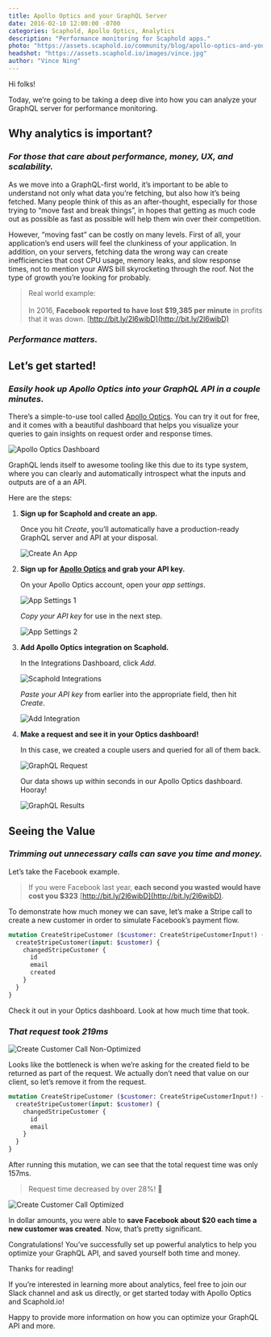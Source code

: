 ```yaml
---
title: Apollo Optics and your GraphQL Server
date: 2016-02-10 12:00:00 -0700
categories: Scaphold, Apollo Optics, Analytics
description: "Performance monitoring for Scaphold apps."
photo: "https://assets.scaphold.io/community/blog/apollo-optics-and-your-graphql-server/Apollo_Optics_Dashboard.png"
headshot: "https://assets.scaphold.io/images/vince.jpg"
author: "Vince Ning"
---
```


Hi folks!

Today, we’re going to be taking a deep dive into how you can analyze your GraphQL server for performance monitoring.

## **Why analytics is important?**

### *For those that care about performance, money, UX, and scalability.*

As we move into a GraphQL-first world, it’s important to be able to understand not only what data you’re fetching, but also how it’s being fetched. Many people think of this as an after-thought, especially for those trying to “move fast and break things”, in hopes that getting as much code out as possible as fast as possible will help them win over their competition.

However, “moving fast” can be costly on many levels. First of all, your application’s end users will feel the clunkiness of your application. In addition, on your servers, fetching data the wrong way can create inefficiencies that cost CPU usage, memory leaks, and slow response times, not to mention your AWS bill skyrocketing through the roof. Not the type of growth you’re looking for probably.

> Real world example:
  <br /><br />
  In 2016, **Facebook reported to have lost $19,385 per minute** in profits that it was down. [http://bit.ly/2l6wibD](http://bit.ly/2l6wibD)

### *Performance matters.*

## **Let’s get started!**

### *Easily hook up Apollo Optics into your GraphQL API in a couple minutes.*

There’s a simple-to-use tool called [Apollo Optics](http://www.apollodata.com/optics). You can try it out for free, and it comes with a beautiful dashboard that helps you visualize your queries to gain insights on request order and response times.

![Apollo Optics Dashboard](https://assets.scaphold.io/community/blog/apollo-optics-and-your-graphql-server/Apollo_Optics_Dashboard.png)

GraphQL lends itself to awesome tooling like this due to its type system, where you can clearly and automatically introspect what the inputs and outputs are of a an API.

Here are the steps:

1. **Sign up for Scaphold and create an app.**

    Once you hit *Create*, you’ll automatically have a production-ready GraphQL server and API at your disposal.

    ![Create An App](https://assets.scaphold.io/community/blog/apollo-optics-and-your-graphql-server/Create_An_App_2.png)

2. **Sign up for [Apollo Optics](http://www.apollodata.com/optics) and grab your API key.**

    On your Apollo Optics account, open your *app settings*.

    ![App Settings 1](https://assets.scaphold.io/community/blog/apollo-optics-and-your-graphql-server/Grab_API_Key_1.png)

    *Copy your API key* for use in the next step.

    ![App Settings 2](https://assets.scaphold.io/community/blog/apollo-optics-and-your-graphql-server/Grab_API_Key_2.png)

3. **Add Apollo Optics integration on Scaphold.**

    In the Integrations Dashboard, click *Add*.

    ![Scaphold Integrations](https://assets.scaphold.io/community/blog/apollo-optics-and-your-graphql-server/Add_Integration_1.png)

    *Paste your API key* from earlier into the appropriate field, then hit *Create*.

    ![Add Integration](https://assets.scaphold.io/community/blog/apollo-optics-and-your-graphql-server/Add_Integration_2.png)

4. **Make a request and see it in your Optics dashboard!**

    In this case, we created a couple users and queried for all of them back.

    ![GraphQL Request](https://assets.scaphold.io/community/blog/apollo-optics-and-your-graphql-server/Make_A_Request.png)

    Our data shows up within seconds in our Apollo Optics dashboard. Hooray!

    ![GraphQL Results](https://assets.scaphold.io/community/blog/apollo-optics-and-your-graphql-server/Results.png)

## **Seeing the Value**

### *Trimming out unnecessary calls can save you time and money.*

Let’s take the Facebook example.

> If you were Facebook last year, **each second you wasted would have cost you $323** [http://bit.ly/2l6wibD](http://bit.ly/2l6wibD).

To demonstrate how much money we can save, let’s make a Stripe call to create a new customer in order to simulate Facebook’s payment flow.

```graphql
mutation CreateStripeCustomer ($customer: CreateStripeCustomerInput!) {
  createStripeCustomer(input: $customer) {
    changedStripeCustomer {
      id
      email
      created
    }
  }
}
```

Check it out in your Optics dashboard. Look at how much time that took.

### *That request took 219ms*

![Create Customer Call Non-Optimized](https://assets.scaphold.io/community/blog/apollo-optics-and-your-graphql-server/Create_Customer_1.png)

Looks like the bottleneck is when we’re asking for the created field to be returned as part of the request. We actually don’t need that value on our client, so let’s remove it from the request.

```graphql
mutation CreateStripeCustomer ($customer: CreateStripeCustomerInput!) {
  createStripeCustomer(input: $customer) {
    changedStripeCustomer {
      id
      email
    }
  }
}
```

After running this mutation, we can see that the total request time was only 157ms.

> Request time decreased by over 28%! 🎉

![Create Customer Call Optimized](https://assets.scaphold.io/community/blog/apollo-optics-and-your-graphql-server/Create_Customer_2.png)

In dollar amounts, you were able to **save Facebook about $20 each time a new customer was created**. Now, that’s pretty significant.

Congratulations! You’ve successfully set up powerful analytics to help you optimize your GraphQL API, and saved yourself both time and money.

Thanks for reading!

If you’re interested in learning more about analytics, feel free to join our Slack channel and ask us directly, or get started today with Apollo Optics and Scaphold.io!

Happy to provide more information on how you can optimize your GraphQL API and more.
